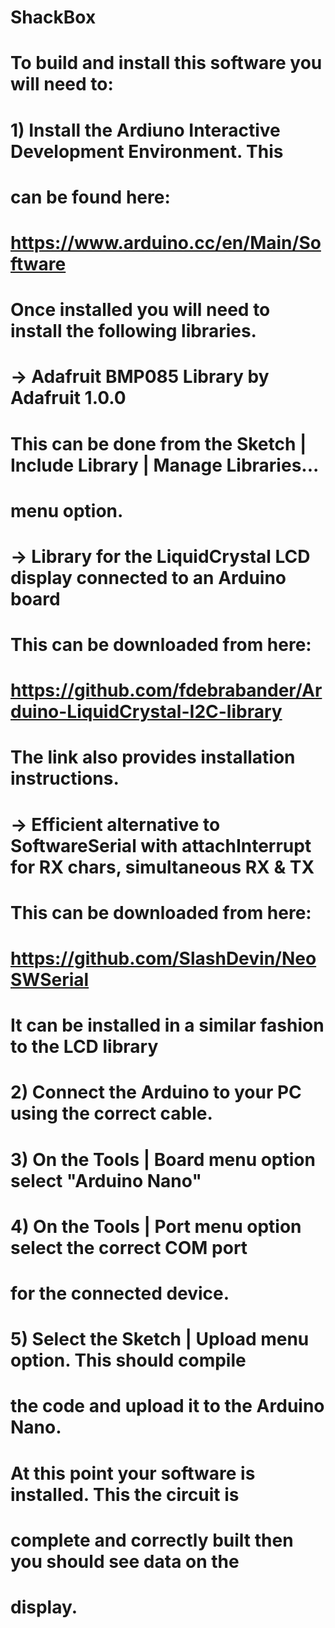 # ShackBox
#
# To build and install this software you will need to:
#
# 1) Install the Ardiuno Interactive Development Environment. This
# can be found here:
#
#	https://www.arduino.cc/en/Main/Software
#
# Once installed you will need to install the following libraries.
#
#   -> Adafruit BMP085 Library by Adafruit 1.0.0
#
#   This can be done from the Sketch | Include Library | Manage Libraries...
#   menu option.
#
#   -> Library for the LiquidCrystal LCD display connected to an Arduino board
#
#   This can be downloaded from here:
# 
#     https://github.com/fdebrabander/Arduino-LiquidCrystal-I2C-library
#
#   The link also provides installation instructions.
#
#   -> Efficient alternative to SoftwareSerial with attachInterrupt for RX chars, simultaneous RX & TX
#
#   This can be downloaded from here:
#
#     https://github.com/SlashDevin/NeoSWSerial
#
#   It can be installed in a similar fashion to the LCD library
#
# 2) Connect the Arduino to your PC using the correct cable.
# 3) On the Tools | Board menu option select "Arduino Nano" 
# 4) On the Tools | Port menu option select the correct COM port
#    for the connected device.
# 5) Select the Sketch | Upload menu option. This should compile
#    the code and upload it to the Arduino Nano. 
#
# At this point your software is installed. This the circuit is
# complete and correctly built then you should see data on the
# display.

